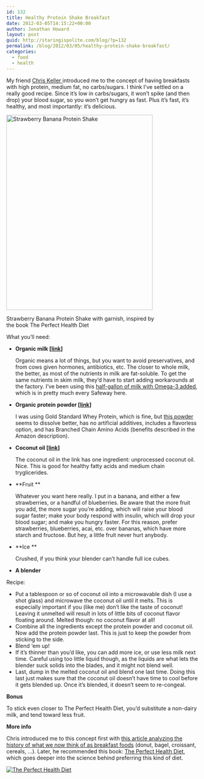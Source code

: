 ```yaml
---
id: 132
title: Healthy Protein Shake Breakfast
date: 2012-03-05T14:15:22+00:00
author: Jonathan Howard
layout: post
guid: http://staringispolite.com/blog/?p=132
permalink: /blog/2012/03/05/healthy-protein-shake-breakfast/
categories:
  - food
  - health
---
```

My friend <a href="https://twitter.com/ckeller" target="_blank">Chris Keller </a>introduced me to the concept of having breakfasts with high protein, medium fat, no carbs/sugars. I think I&#8217;ve settled on a really good recipe. Since it&#8217;s low in carbs/sugars, it won&#8217;t spike (and then drop) your blood sugar, so you won&#8217;t get hungry as fast. Plus it&#8217;s fast, it&#8217;s healthy, and most importantly: it&#8217;s delicious.

<div id="attachment_131" class="wp-caption aligncenter" style="width: 394px">
  <a href="http://staringispolite.com/blog/wp-content/uploads/2012/03/strawberry-banana-smoothie.jpg"><img class="size-full wp-image-131" title="Strawberry Banana Protein Shake" src="http://staringispolite.com/blog/wp-content/uploads/2012/03/strawberry-banana-smoothie.jpg" alt="Strawberry Banana Protein Shake" width="384" height="512" /></a>
  
  <p class="wp-caption-text">
    Strawberry Banana Protein Shake with garnish, inspired by the book The Perfect Health Diet
  </p>
</div>

What you&#8217;ll need:

  * **Organic milk [<a href="http://amzn.to/xClor8" target="_blank">link</a>]**
  
    Organic means a lot of things, but you want to avoid preservatives, and from cows given hormones, antibiotics, etc. The closer to whole milk, the better, as most of the nutrients in milk are fat-soluble. To get the same nutrients in skim milk, they&#8217;d have to start adding workarounds at the factory. I&#8217;ve been using this <a href="http://fresh.amazon.com/product?asin=B001RNA658" target="_blank">half-gallon of milk with Omega-3 added</a>, which is in pretty much every Safeway here.
  * **Organic protein powder [<a href="http://amzn.to/ykOowG" target="_blank">link</a>]**
  
    I was using Gold Standard Whey Protein, which is fine, but <a href="http://amzn.to/ykOowG" target="_blank">this powder</a> seems to dissolve better, has no artificial additives, includes a flavorless option, and has Branched Chain Amino Acids (benefits described in the Amazon description).
  * **Coconut oil [<a href="http://amzn.to/yeDTfC" target="_blank">link</a>]**
  
    The coconut oil in the link has one ingredient: unprocessed coconut oil. Nice. This is good for healthy fatty acids and medium chain tryglicerides.
  * **Fruit **
  
    Whatever you want here really. I put in a banana, and either a few strawberries, or a handful of blueberries. Be aware that the more fruit you add, the more sugar you&#8217;re adding, which will raise your blood sugar faster; make your body respond with insulin, which will drop your blood sugar; and make you hungry faster. For this reason, prefer strawberries, blueberries, acai, etc. over bananas, which have more starch and fructose. But hey, a little fruit never hurt anybody.
  * **Ice **
  
    Crushed, if you think your blender can&#8217;t handle full ice cubes.
  * **A blender**

Recipe:

  * Put a tablespoon or so of coconut oil into a microwavable dish (I use a shot glass) and microwave the coconut oil until it melts. This is especially important if you (like me) don&#8217;t like the taste of coconut! Leaving it unmelted will result in lots of little bits of coconut flavor floating around. Melted though: no coconut flavor at all!
  * Combine all the ingredients except the protein powder and coconut oil. Now add the protein powder last. This is just to keep the powder from sticking to the side.
  * Blend &#8216;em up!
  * If it&#8217;s thinner than you&#8217;d like, you can add more ice, or use less milk next time. Careful using too little liquid though, as the liquids are what lets the blender suck solids into the blades, and it might not blend well.
  * Last, dump in the melted coconut oil and blend one last time. Doing this last just makes sure that the coconut oil doesn&#8217;t have time to cool before it gets blended up. Once it&#8217;s blended, it doesn&#8217;t seem to re-congeal.

**Bonus**

To stick even closer to The Perfect Health Diet, you&#8217;d substitute a non-dairy milk, and tend toward less fruit.

**More info**

Chris introduced me to this concept first with <a href="http://articles.mercola.com/sites/articles/archive/2011/09/23/why-the-breakfast-most-americans-will-eat-today-is-a-corporate-scam.aspx?np=true" target="_blank">this article analyzing the history of what we now think of as breakfast foods</a> (donut, bagel, croissant, cereals, &#8230;). Later, he recommended this book: <a href="http://amzn.to/A1Q2di" target="_blank">The Perfect Health Diet</a>, which goes deeper into the science behind preferring this kind of diet.

[<img class="size-full wp-image-131" title="The Perfect Health Diet" src="http://ecx.images-amazon.com/images/I/5103dKpz0zL._BO2,204,203,200_PIsitb-sticker-arrow-click,TopRight,35,-76_AA300_SH20_OU01_.jpg" alt="The Perfect Health Diet" />](http://amzn.to/A1Q2di)
